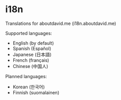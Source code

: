 # i18n
Translations for aboutdavid.me (i18n.aboutdavid.me)

Supported languages:
- English (by default)
- Spanish (Español)
- Japanese (日本語)
- French (français)
- Chinese (中国人)

Planned languages:
- Korean (한국어)
- Finnish (suomalainen)
